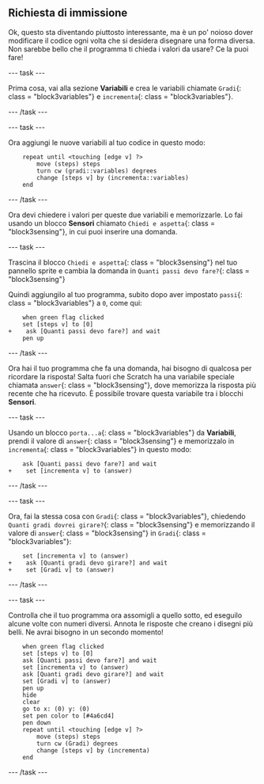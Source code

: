 ## Richiesta di immissione

Ok, questo sta diventando piuttosto interessante, ma è un po' noioso dover modificare il codice ogni volta che si desidera disegnare una forma diversa. Non sarebbe bello che il programma ti chieda i valori da usare? Ce la puoi fare!

\--- task \---

Prima cosa, vai alla sezione **Variabili** e crea le variabili chiamate `Gradi`{: class = "block3variables"} e `incrementa`{: class = "block3variables"}.

\--- /task \---

\--- task \---

Ora aggiungi le nuove variabili al tuo codice in questo modo:

```blocks3
    repeat until <touching [edge v] ?> 
        move (steps) steps
        turn cw (gradi::variables) degrees
        change [steps v] by (incrementa::variables)
    end
```

\--- /task \---

Ora devi chiedere i valori per queste due variabili e memorizzarle. Lo fai usando un blocco **Sensori** chiamato `Chiedi e aspetta`{: class = "block3sensing"}, in cui puoi inserire una domanda.

\--- task \---

Trascina il blocco `Chiedi e aspetta`{: class = "block3sensing"} nel tuo pannello sprite e cambia la domanda in `Quanti passi devo fare?`{: class = "block3sensing"}

Quindi aggiungilo al tuo programma, subito dopo aver impostato `passi`{: class = "block3variables"} a `0`, come qui:

```blocks3
    when green flag clicked
    set [steps v] to [0]
+    ask [Quanti passi devo fare?] and wait
    pen up
```

\--- /task \---

Ora hai il tuo programma che fa una domanda, hai bisogno di qualcosa per ricordare la risposta! Salta fuori che Scratch ha una variabile speciale chiamata `answer`{: class = "block3sensing"}, dove memorizza la risposta più recente che ha ricevuto. È possibile trovare questa variabile tra i blocchi **Sensori**.

\--- task \---

Usando un blocco `porta...a`{: class = "block3variables"} da **Variabili**, prendi il valore di `answer`{: class = "block3sensing"} e memorizzalo in `incrementa`{: class = "block3variables"} in questo modo:

```blocks3
    ask [Quanti passi devo fare?] and wait
+    set [incrementa v] to (answer)
```

\--- /task \---

\--- task \---

Ora, fai la stessa cosa con `Gradi`{: class = "block3variables"}, chiedendo `Quanti gradi dovrei girare?`{: class = "block3sensing"} e memorizzando il valore di `answer`{: class = "block3sensing"} in `Gradi`{: class = "block3variables"}:

```blocks3
    set [incrementa v] to (answer)
+    ask [Quanti gradi devo girare?] and wait
+    set [Gradi v] to (answer)
```

\--- /task \---

\--- task \---

Controlla che il tuo programma ora assomigli a quello sotto, ed eseguilo alcune volte con numeri diversi. Annota le risposte che creano i disegni più belli. Ne avrai bisogno in un secondo momento!

```blocks3
    when green flag clicked
    set [steps v] to [0]
    ask [Quanti passi devo fare?] and wait
    set [incrementa v] to (answer)
    ask [Quanti gradi devo girare?] and wait
    set [Gradi v] to (answer)
    pen up
    hide
    clear
    go to x: (0) y: (0)
    set pen color to [#4a6cd4]
    pen down
    repeat until <touching [edge v] ?> 
        move (steps) steps
        turn cw (Gradi) degrees
        change [steps v] by (incrementa)
    end
```

\--- /task \---